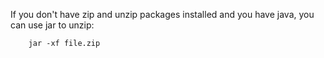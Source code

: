 If you don't have zip and unzip packages installed and you have java, you can use jar to unzip:
```
    jar -xf file.zip
```


